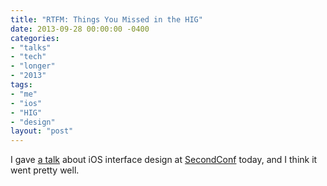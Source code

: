 ```yaml
---
title: "RTFM: Things You Missed in the HIG"
date: 2013-09-28 00:00:00 -0400
categories: 
- "talks"
- "tech"
- "longer"
- "2013"
tags: 
- "me"
- "ios"
- "HIG"
- "design"
layout: "post"
---
```


<script async class="speakerdeck-embed" data-id="3c7f53c00a970131e71b4ad4807d0c08" data-ratio="1.77777777777778" src="https://speakerdeck.com/assets/embed.js"></script>

I gave [a talk](https://speakerdeck.com/matthewbischoff/rtfm-things-you-missed-in-the-hig) about iOS interface design at [SecondConf](http://secondconf.com) today, and I think it went pretty well.
